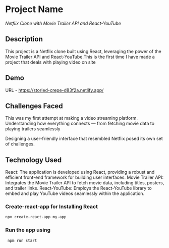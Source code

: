 # Project Name

*Netflix Clone with Movie Trailer API and React-YouTube*

## Description

This project is a Netflix clone built using React, leveraging the power of the Movie Trailer API and React-YouTube.This is the first time I have made a project that deals with 
playing video on site
## Demo

URL - https://storied-crepe-d83f2a.netlify.app/

## Challenges Faced

This was my first attempt at making a video streaming platform. Understanding how everything connects — from fetching movie data to playing trailers seamlessly

Designing a user-friendly interface that resembled Netflix posed its own set of challenges.

## Technology Used
 React:  The application is developed using React, providing a robust and efficient front-end framework for building user interfaces.
Movie Trailer API: Integrates the Movie Trailer API to fetch movie data, including titles, posters, and trailer links.
React-YouTube: Employs the React-YouTube library to embed and play YouTube videos seamlessly within the application.

### Create-react-app for Installing React
```bash
npx create-react-app my-app
```

### Run the app using
```bash
 npm run start
```
